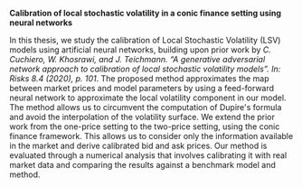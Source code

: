 **Calibration of local stochastic volatility in a conic finance setting using neural networks**

In this thesis, we study the calibration of Local Stochastic Volatility (LSV) models using artificial neural networks, building upon prior work by  *C. Cuchiero, W. Khosrawi, and J.
Teichmann. “A generative adversarial network approach to calibration of local stochastic volatility models”. In: Risks 8.4 (2020), p. 101*. The proposed method approximates the map between market prices and model parameters by using a feed-forward neural network to approximate the local volatility component in our model. The method allows us to circumvent the computation of Dupire's formula and avoid the interpolation of the volatility surface. We extend the prior work from the one-price setting to the two-price setting, using the conic finance framework. This allows us to consider only the information available in the market and derive calibrated bid and ask prices. Our method is evaluated through a numerical analysis that involves calibrating it with real market data and comparing the results against a benchmark model and method.
